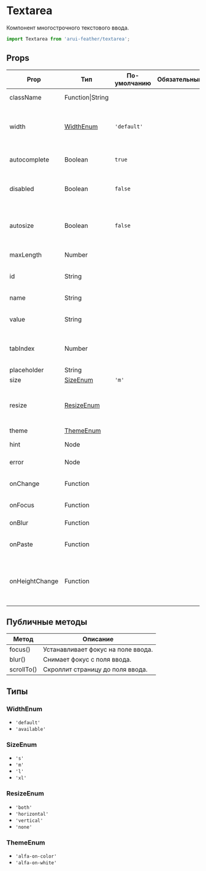 # Textarea

Компонент многострочного текстового ввода.

```javascript
import Textarea from 'arui-feather/textarea';
```




## Props


| Prop  | Тип  | По-умолчанию | Обязательный | Описание |
| ----- | ---- | ------------ | ------------ |----------|
| className | Function\|String |  |  | Дополнительный класс |
| width | [WidthEnum](#WidthEnum) | `'default'`  |  | Управление возможностью компонента занимать всю ширину родителя |
| autocomplete | Boolean | `true`  |  | Управление автозаполнением компонента |
| disabled | Boolean | `false`  |  | Управление возможностью изменения значения компонента |
| autosize | Boolean | `false`  |  | Управление возможностью подстраивать высоту компонента под высоту текста |
| maxLength | Number |  |  | Максимальное число символов |
| id | String |  |  | Уникальный идентификатор блока |
| name | String |  |  | Уникальное имя блока |
| value | String |  |  | Содержимое поля ввода, указанное по умолчанию |
| tabIndex | Number |  |  | Последовательность перехода между контролами при нажатии на Tab |
| placeholder | String |  |  | Подсказка |
| size | [SizeEnum](#SizeEnum) | `'m'`  |  | Размер компонента |
| resize | [ResizeEnum](#ResizeEnum) |  |  | Управление возможностью изменения размеров компонента |
| theme | [ThemeEnum](#ThemeEnum) |  |  | Тема компонента |
| hint | Node |  |  | Подсказка под полем |
| error | Node |  |  | Отображение ошибки |
| onChange | Function |  |  | Обработчик изменения значения 'value' |
| onFocus | Function |  |  | Обработчик фокуса поля |
| onBlur | Function |  |  | Обработчик снятия фокуса c поля |
| onPaste | Function |  |  | Обработчик события вставки текста в поле |
| onHeightChange | Function |  |  | Обработчик события изменения высоты компонента со значением параметра "autosize" = true |





## Публичные методы
| Метод  | Описание |
| ------ | -------- |
| focus() | Устанавливает фокус на поле ввода. |
| blur() | Снимает фокус с поля ввода. |
| scrollTo() | Скроллит страницу до поля ввода. |





## Типы






### <a id="WidthEnum"></a>WidthEnum

 * `'default'`
 * `'available'`


### <a id="SizeEnum"></a>SizeEnum

 * `'s'`
 * `'m'`
 * `'l'`
 * `'xl'`


### <a id="ResizeEnum"></a>ResizeEnum

 * `'both'`
 * `'horizontal'`
 * `'vertical'`
 * `'none'`


### <a id="ThemeEnum"></a>ThemeEnum

 * `'alfa-on-color'`
 * `'alfa-on-white'`



